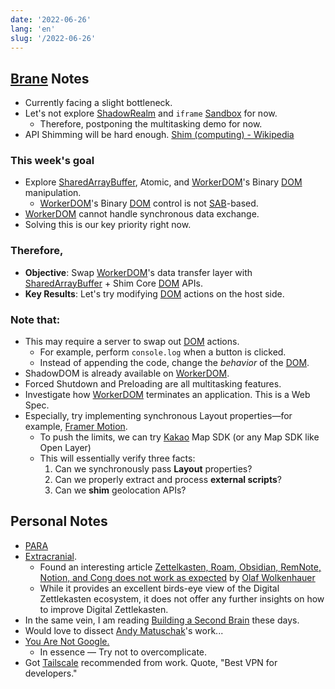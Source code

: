 ```yaml
---
date: '2022-06-26'
lang: 'en'
slug: '/2022-06-26'
---
```


## [Brane](./../.././docs/pages/Brane.md) Notes

- Currently facing a slight bottleneck.
- Let's not explore [ShadowRealm](./../.././docs/pages/ShadowRealm.md) and `iframe` [Sandbox](./../.././docs/pages/Sandbox.md) for now.
  - Therefore, postponing the multitasking demo for now.
- API Shimming will be hard enough. [Shim \(computing\) - Wikipedia](<https://en.wikipedia.org/wiki/Shim_(computing)>)

### This week's goal

- Explore [SharedArrayBuffer](./../.././docs/pages/SharedArrayBuffer.md), Atomic, and [WorkerDOM](./../.././docs/pages/WorkerDOM.md)'s Binary [DOM](./../.././docs/pages/DOM.md) manipulation.
  - [WorkerDOM](./../.././docs/pages/WorkerDOM.md)'s Binary [DOM](./../.././docs/pages/DOM.md) control is not [SAB](./../.././docs/pages/SharedArrayBuffer.md)-based.
- [WorkerDOM](./../.././docs/pages/WorkerDOM.md) cannot handle synchronous data exchange.
- Solving this is our key priority right now.

### Therefore,

- **Objective**: Swap [WorkerDOM](./../.././docs/pages/WorkerDOM.md)'s data transfer layer with [SharedArrayBuffer](./../.././docs/pages/SharedArrayBuffer.md) + Shim Core [DOM](./../.././docs/pages/DOM.md) APIs.
- **Key Results**: Let's try modifying [DOM](./../.././docs/pages/DOM.md) actions on the host side.

### Note that:

- This may require a server to swap out [DOM](./../.././docs/pages/DOM.md) actions.
  - For example, perform `console.log` when a button is clicked.
  - Instead of appending the code, change the _behavior_ of the [DOM](./../.././docs/pages/DOM.md).
- ShadowDOM is already available on [WorkerDOM](./../.././docs/pages/WorkerDOM.md).
- Forced Shutdown and Preloading are all multitasking features.
- Investigate how [WorkerDOM](./../.././docs/pages/WorkerDOM.md) terminates an application. This is a Web Spec.
- Especially, try implementing synchronous Layout properties—for example, [Framer Motion](./../.././docs/pages/Framer%20Motion.md).
  - To push the limits, we can try [Kakao](./../.././docs/pages/Kakao.md) Map SDK (or any Map SDK like Open Layer)
  - This will essentially verify three facts:
    1. Can we synchronously pass **Layout** properties?
    2. Can we properly extract and process **external scripts**?
    3. Can we **shim** geolocation APIs?

## Personal Notes

- [PARA](./../.././docs/pages/PARA.md)
- [Extracranial](./../.././docs/pages/Extracranial.md).
  - Found an interesting article [Zettelkasten, Roam, Obsidian, RemNote, Notion, and Cong does not work as expected](https://agenda.community/t/zettelkasten-roam-obsidian-remnote-notion-and-cong-does-not-work-as-expected/71102) by [Olaf Wolkenhauer](https://agenda.community/u/olaf.wolkenhauer)
  - While it provides an excellent birds-eye view of the Digital Zettlekasten ecosystem, it does not offer any further insights on how to improve Digital Zettlekasten.
- In the same vein, I am reading [Building a Second Brain](https://www.buildingasecondbrain.com/book) these days.
- Would love to dissect [Andy Matuschak](./../.././docs/pages/Andy%20Matuschak.md)'s work...
- [You Are Not Google.](https://blog.bradfieldcs.com/you-are-not-google-84912cf44afb)
  - In essence — Try not to overcomplicate.
- Got [Tailscale](./../.././docs/pages/Tailscale.md) recommended from work. Quote, "Best VPN for developers."

<head>
  <html lang="en-US"/>
</head>
